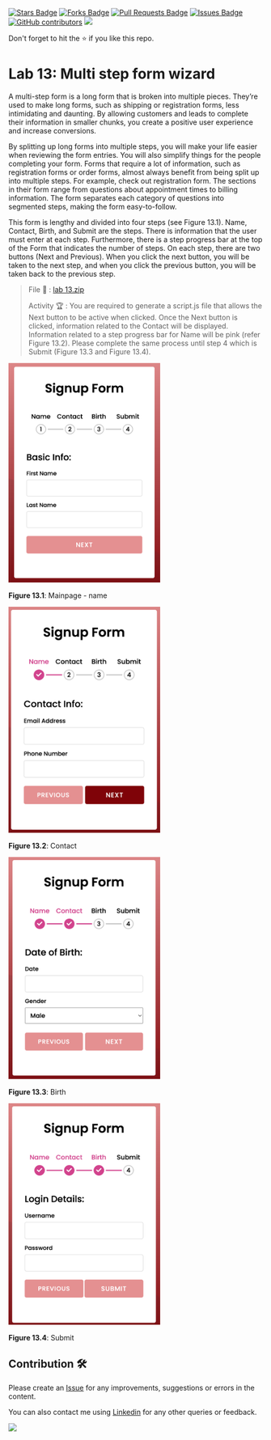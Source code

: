 <a href="https://github.com/drshahizan/learn-php/stargazers"><img src="https://img.shields.io/github/stars/drshahizan/learn-php" alt="Stars Badge"/></a>
<a href="https://github.com/drshahizan/learn-php/network/members"><img src="https://img.shields.io/github/forks/drshahizan/learn-php" alt="Forks Badge"/></a>
<a href="https://github.com/drshahizan/learn-php/pulls"><img src="https://img.shields.io/github/issues-pr/drshahizan/learn-php" alt="Pull Requests Badge"/></a>
<a href="https://github.com/drshahizan/learn-php/issues"><img src="https://img.shields.io/github/issues/drshahizan/learn-php" alt="Issues Badge"/></a>
<a href="https://github.com/drshahizan/learn-php/graphs/contributors"><img alt="GitHub contributors" src="https://img.shields.io/github/contributors/drshahizan/learn-php?color=2b9348"></a>
![](https://visitor-badge.glitch.me/badge?page_id=drshahizan/learn-php)

Don't forget to hit the :star: if you like this repo.

# Lab 13: Multi step form wizard

A multi-step form is a long form that is broken into multiple pieces. They’re used to make long forms, such as shipping or registration forms, less intimidating and daunting. By allowing customers and leads to complete their information in smaller chunks, you create a positive user experience and increase conversions.

By splitting up long forms into multiple steps, you will make your life easier when reviewing the form entries. You will also simplify things for the people completing your form. Forms that require a lot of information, such as registration forms or order forms, almost always benefit from being split up into multiple steps. For example, check out registration form. The sections in their form range from questions about appointment times to billing information. The form separates each category of questions into segmented steps, making the form easy-to-follow.

This form is lengthy and divided into four steps (see Figure 13.1). Name, Contact, Birth, and Submit are the steps. There is information that the user must enter at each step. Furthermore, there is a step progress bar at the top of the Form that indicates the number of steps. On each step, there are two buttons (Next and Previous). When you click the next button, you will be taken to the next step, and when you click the previous button, you will be taken back to the previous step.

> File 📁 : [lab 13.zip](./download/lab13.zip)
> 
> Activity 🏆 :
> You are required to generate a script.js file that allows the Next button to be active when clicked. Once the Next button is clicked, information related to the Contact will be displayed. Information related to a step progress bar for Name will be pink (refer Figure 13.2). Please complete the same process until step 4 which is Submit (Figure 13.3 and Figure 13.4).
> 

<img src="./download/l13int-a.png" width="300" />

**Figure 13.1**: Mainpage - name

<img src="./download/l13int-b.png" width="300" />

**Figure 13.2**: Contact

<img src="./download/l13int-c.png" width="300" />

**Figure 13.3**: Birth

<img src="./download/l13int-d.png" width="300" />

**Figure 13.4**: Submit


## Contribution 🛠️
Please create an [Issue](https://github.com/drshahizan/learn-php/issues) for any improvements, suggestions or errors in the content.

You can also contact me using [Linkedin](https://www.linkedin.com/in/drshahizan/) for any other queries or feedback.

![](https://visitor-badge.glitch.me/badge?page_id=drshahizan)
